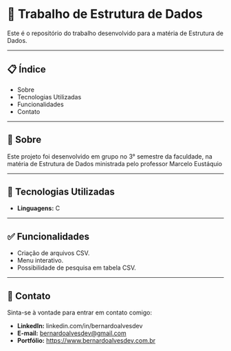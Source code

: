 # 🎲 Trabalho de Estrutura de Dados

Este é o repositório do trabalho desenvolvido para a matéria de Estrutura de Dados.

---

## 📋 Índice

- Sobre
- Tecnologias Utilizadas
- Funcionalidades
- Contato

---

## 🧐 Sobre

Este projeto foi desenvolvido em grupo no 3° semestre da faculdade, na matéria de Estrutura de Dados ministrada pelo professor Marcelo Eustáquio

---

## 🚀 Tecnologias Utilizadas

- **Linguagens:** C

---

## ✅ Funcionalidades
- Criação de arquivos CSV.
- Menu interativo.
- Possibilidade de pesquisa em tabela CSV.

---

## 👤 Contato
Sinta-se à vontade para entrar em contato comigo:

- **LinkedIn:** linkedin.com/in/bernardoalvesdev
- **E-mail:** bernardoalvesdev@gmail.com
- **Portfólio:** https://www.bernardoalvesdev.com.br
